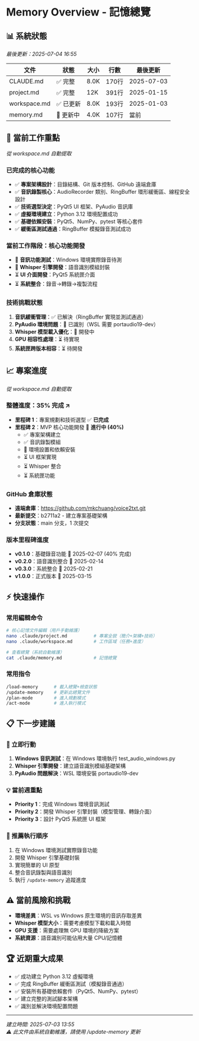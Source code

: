 # Memory Overview - 記憶總覽

## 📊 系統狀態
*最後更新：2025-07-04 16:55*

| 文件 | 狀態 | 大小 | 行數 | 最後更新 |
|------|------|------|------|----------|
| CLAUDE.md | ✅ 完整 | 8.0K | 170行 | 2025-07-03 |
| project.md | ✅ 完整 | 12K | 391行 | 2025-01-15 |
| workspace.md | ✅ 已更新 | 8.0K | 193行 | 2025-01-03 |
| memory.md | 🔄 更新中 | 4.0K | 107行 | 當前 |

## 🎯 當前工作重點
*從 workspace.md 自動提取*

### 已完成的核心功能
- ✅ **專案架構設計**：目錄結構、Git 版本控制、GitHub 遠端倉庫
- ✅ **音訊錄製核心**：AudioRecorder 類別、RingBuffer 環形緩衝區、線程安全設計
- ✅ **技術選型決定**：PyQt5 UI 框架、PyAudio 音訊庫
- ✅ **虛擬環境建立**：Python 3.12 環境配置成功
- ✅ **基礎依賴安裝**：PyQt5、NumPy、pytest 等核心套件
- ✅ **緩衝區測試通過**：RingBuffer 模擬錄音測試成功

### 當前工作階段：核心功能開發
- 🔄 **音訊功能測試**：Windows 環境實際錄音待測
- 🔄 **Whisper 引擎開發**：語音識別模組封裝
- ⏳ **UI 介面開發**：PyQt5 系統匣介面
- ⏳ **系統整合**：錄音→轉錄→複製流程

### 技術挑戰狀態
1. **音訊緩衝管理**：✅ 已解決（RingBuffer 實現並測試通過）
2. **PyAudio 環境問題**：🔧 已識別（WSL 需要 portaudio19-dev）
3. **Whisper 模型載入優化**：🔄 開發中
4. **GPU 相容性處理**：⏳ 待實現
5. **系統匣跨版本相容**：⏳ 待開發

## 📈 專案進度
*從 workspace.md 自動提取*

### 整體進度：**35%** 完成 ↗
- **里程碑 1**：專案規劃和技術選型 ✅ **已完成**
- **里程碑 2**：MVP 核心功能開發 🔄 **進行中 (40%)**
  - ✅ 專案架構建立
  - ✅ 音訊錄製模組 
  - 🔄 環境設置和依賴安裝
  - ⏳ UI 框架實現
  - ⏳ Whisper 整合
  - ⏳ 系統匣功能

### GitHub 倉庫狀態
- **遠端倉庫**：https://github.com/mkchuang/voice2txt.git
- **最新提交**：b2711a2 - 建立專案基礎架構
- **分支狀態**：main 分支，1 次提交

### 版本里程碑進度
- **v0.1.0**：基礎錄音功能 📅 2025-02-07 (40% 完成)
- **v0.2.0**：語音識別整合 📅 2025-02-14
- **v0.3.0**：系統整合 📅 2025-02-21
- **v1.0.0**：正式版本 📅 2025-03-15

## ⚡ 快速操作
### 常用編輯命令
```bash
# 核心記憶文件編輯（用戶手動維護）
nano .claude/project.md          # 專案全貌（簡介+架構+技術）
nano .claude/workspace.md        # 工作區域（任務+進度）

# 查看總覽（系統自動維護）
cat .claude/memory.md            # 記憶總覽
```

### 常用指令
```bash
/load-memory      # 載入總覽+檢查狀態
/update-memory    # 更新此總覽文件
/plan-mode        # 進入規劃模式
/act-mode         # 進入執行模式
```

## 📋 下一步建議

### 🚨 立即行動
1. **Windows 音訊測試**：在 Windows 環境執行 test_audio_windows.py
2. **Whisper 引擎開發**：建立語音識別模組基礎架構
3. **PyAudio 問題解決**：WSL 環境安裝 portaudio19-dev

### 💡 當前週重點
- **Priority 1**：完成 Windows 環境音訊測試
- **Priority 2**：開發 Whisper 引擎封裝（模型管理、轉錄介面）
- **Priority 3**：設計 PyQt5 系統匣 UI 框架

### 🎯 推薦執行順序
1. 在 Windows 環境測試實際錄音功能
2. 開發 Whisper 引擎基礎封裝
3. 實現簡單的 UI 原型
4. 整合音訊錄製與語音識別
5. 執行 `/update-memory` 追蹤進度

## ⚠️ 當前風險和挑戰
- **環境差異**：WSL vs Windows 原生環境的音訊存取差異
- **Whisper 模型大小**：需要考慮模型下載和載入時間
- **GPU 支援**：需要處理無 GPU 環境的降級方案
- **系統資源**：語音識別可能佔用大量 CPU/記憶體

## 🏆 近期重大成果
- ✅ 成功建立 Python 3.12 虛擬環境
- ✅ 完成 RingBuffer 緩衝區測試（模擬錄音通過）
- ✅ 安裝所有基礎依賴套件（PyQt5、NumPy、pytest）
- ✅ 建立完整的測試腳本架構
- ✅ 識別並解決環境配置問題

---
*建立時間: 2025-07-03 13:55*  
*⚠️ 此文件由系統自動維護，請使用 /update-memory 更新*
